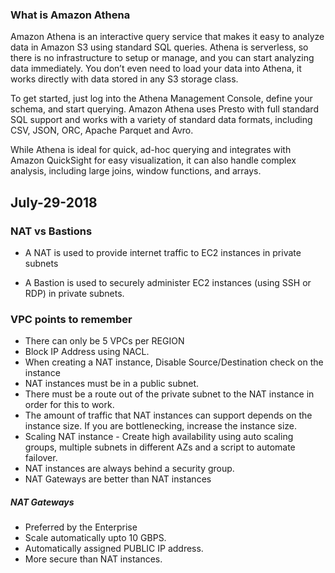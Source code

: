 
### What is Amazon Athena

Amazon Athena is an interactive query service that makes it easy to analyze data in Amazon S3 using standard SQL queries. Athena is serverless, so there is no infrastructure to setup or manage, and you can start analyzing data immediately. You don’t even need to load your data into Athena, it works directly with data stored in any S3 storage class. 

To get started, just log into the Athena Management Console, define your schema, and start querying. Amazon Athena uses Presto with full standard SQL support and works with a variety of standard data formats, including CSV, JSON, ORC, Apache Parquet and Avro. 

While Athena is ideal for quick, ad-hoc querying and integrates with Amazon QuickSight for easy visualization, it can also handle complex analysis, including large joins, window functions, and arrays. 

## July-29-2018

### NAT vs Bastions

* A NAT is used to provide internet traffic to EC2 instances in private subnets

* A Bastion is used to securely administer EC2 instances  (using SSH or RDP) in private subnets. 


### VPC points to remember

* There can only be 5 VPCs per REGION
* Block IP Address using NACL.
* When creating a NAT instance, Disable Source/Destination check on the instance
* NAT instances must be in a public subnet.
* There must be a route out of the private subnet to the NAT instance in order for this to work.
* The amount of traffic that NAT instances can support depends on the instance size. If you are bottlenecking, increase the instance size. 
* Scaling NAT instance  - Create high availability using auto scaling groups, multiple subnets in different AZs and a script to automate failover.
* NAT instances are always behind a security group. 
* NAT Gateways are better than NAT instances

##### NAT Gateways

* Preferred by the Enterprise
* Scale automatically upto 10 GBPS.
* Automatically assigned PUBLIC IP address.
* More secure than NAT instances.



